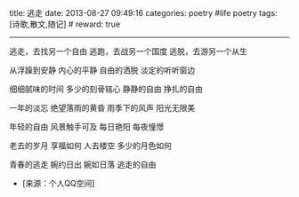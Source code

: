 title: 逃走
date: 2013-08-27 09:49:16
categories: poetry #life poetry
tags: [诗歌,散文,随记]  # <!--more-->
reward: true

---

逃走，去找另一个自由
逃跑，去战另一个国度
逃脱，去游另一个从生

<!--more-->

从浮躁到安静
内心的平静
自由的洒脱
淡定的听听窗边

细细腻味的时间
多少的刻骨铭心
静静的自由
挣扎的自由

一年的淡忘
绝望落雨的黄昏
雨季下的风声
阳光无限美

年轻的自由
风景触手可及 
每日艳阳
每夜憧憬

老去的岁月
享福如何
人去楼空
多少的月色如何

青春的逃走
婉约日出
婉如日落
逃走的自由


- [来源：个人QQ空间]
